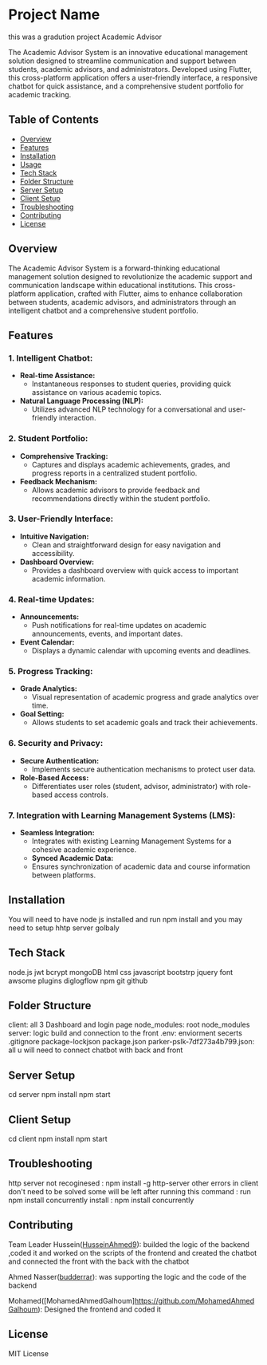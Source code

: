 # Project Name
this was a gradution project Academic Advisor

The Academic Advisor System is an innovative educational management solution designed to streamline communication and support between students, academic advisors, and administrators. Developed using Flutter, this cross-platform application offers a user-friendly interface, a responsive chatbot for quick assistance, and a comprehensive student portfolio for academic tracking.
## Table of Contents

- [Overview](#overview)
- [Features](#features)
- [Installation](#installation)
- [Usage](#usage)
- [Tech Stack](#tech-stack)
- [Folder Structure](#folder-structure)
- [Server Setup](#server-setup)
- [Client Setup](#client-setup)
- [Troubleshooting](#troubleshooting)
- [Contributing](#contributing)
- [License](#license)

## Overview

The Academic Advisor System is a forward-thinking educational management solution designed to revolutionize the academic support and communication landscape within educational institutions. This cross-platform application, crafted with Flutter, aims to enhance collaboration between students, academic advisors, and administrators through an intelligent chatbot and a comprehensive student portfolio.

## Features

### 1. **Intelligent Chatbot:**
   - **Real-time Assistance:**
     - Instantaneous responses to student queries, providing quick assistance on various academic topics.
   - **Natural Language Processing (NLP):**
     - Utilizes advanced NLP technology for a conversational and user-friendly interaction.

### 2. **Student Portfolio:**
   - **Comprehensive Tracking:**
     - Captures and displays academic achievements, grades, and progress reports in a centralized student portfolio.
   - **Feedback Mechanism:**
     - Allows academic advisors to provide feedback and recommendations directly within the student portfolio.

### 3. **User-Friendly Interface:**
   - **Intuitive Navigation:**
     - Clean and straightforward design for easy navigation and accessibility.
   - **Dashboard Overview:**
     - Provides a dashboard overview with quick access to important academic information.

### 4. **Real-time Updates:**
   - **Announcements:**
     - Push notifications for real-time updates on academic announcements, events, and important dates.
   - **Event Calendar:**
     - Displays a dynamic calendar with upcoming events and deadlines.

### 5. **Progress Tracking:**
   - **Grade Analytics:**
     - Visual representation of academic progress and grade analytics over time.
   - **Goal Setting:**
     - Allows students to set academic goals and track their achievements.

### 6. **Security and Privacy:**
   - **Secure Authentication:**
     - Implements secure authentication mechanisms to protect user data.
   - **Role-Based Access:**
     - Differentiates user roles (student, advisor, administrator) with role-based access controls.

### 7. **Integration with Learning Management Systems (LMS):**
   - **Seamless Integration:**
     - Integrates with existing Learning Management Systems for a cohesive academic experience.
     - **Synced Academic Data:**
     - Ensures synchronization of academic data and course information between platforms.

## Installation

You will need to have node js installed and run npm install and you may need to setup hhtp server golbaly

## Tech Stack

node.js
jwt
bcrypt
mongoDB
html
css
javascript
bootstrp
jquery
font awsome
plugins
diglogflow
npm
git
github

## Folder Structure

client: all 3 Dashboard and login page
node_modules: root node_modules
server: logic build and connection to the front
.env: enviorment secerts
.gitignore
package-lockjson
package.json
parker-pslk-7df273a4b799.json: all u will need to connect chatbot with back and front

## Server Setup

cd server
npm install
npm start

## Client Setup

cd client
npm install
npm start

## Troubleshooting

http server not recoginesed : npm install -g http-server
other errors in client don't need to be solved some will be left after running this command : run npm install
concurrently install : npm install concurrently

## Contributing

Team Leader Hussein([HusseinAhmed9](https://github.com/HusseinAhmed9)): builded the logic of the backend ,coded it and worked on the scripts of the frontend and created the chatbot and connected the front with the back with the chatbot

Ahmed Nasser([budderrar](https://github.com/budderrar)): was supporting the logic and the code of the backend

Mohamed([MohamedAhmedGalhoum]https://github.com/MohamedAhmedGalhoum): Designed the frontend and coded it

## License

MIT License
